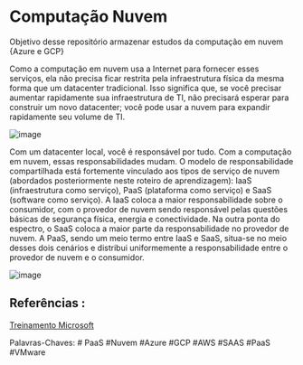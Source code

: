 # Computação Nuvem
Objetivo desse repositório armazenar estudos da computação em nuvem {Azure e GCP}

Como a computação em nuvem usa a Internet para fornecer esses serviços, ela não precisa ficar restrita pela infraestrutura física da mesma forma que um datacenter tradicional. Isso significa que, se você precisar aumentar rapidamente sua infraestrutura de TI, não precisará esperar para construir um novo datacenter; você pode usar a nuvem para expandir rapidamente seu volume de TI.


![image](https://github.com/TatianaFlorentino/computacaonuvem/assets/41309689/eced21c2-f754-4ed6-83bd-4b834ca0c458)

Com um datacenter local, você é responsável por tudo. Com a computação em nuvem, essas responsabilidades mudam. O modelo de responsabilidade compartilhada está fortemente vinculado aos tipos de serviço de nuvem (abordados posteriormente neste roteiro de aprendizagem): IaaS (infraestrutura como serviço), PaaS (plataforma como serviço) e SaaS (software como serviço). A IaaS coloca a maior responsabilidade sobre o consumidor, com o provedor de nuvem sendo responsável pelas questões básicas de segurança física, energia e conectividade. Na outra ponta do espectro, o SaaS coloca a maior parte da responsabilidade no provedor de nuvem. A PaaS, sendo um meio termo entre IaaS e SaaS, situa-se no meio desses dois cenários e distribui uniformemente a responsabilidade entre o provedor de nuvem e o consumidor.

![image](https://github.com/TatianaFlorentino/computacaonuvem/assets/41309689/8c169053-ecad-477c-b5c4-9548de044527)


## Referências : 

[Treinamento Microsoft](https://learn.microsoft.com/pt-br/training/modules/describe-cloud-compute/5-define-cloud-models)


Palavras-Chaves: # PaaS  #Nuvem #Azure #GCP #AWS #SAAS #PaaS #VMware
